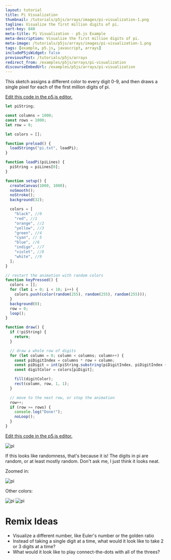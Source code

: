 ```yaml
---
layout: tutorial
title: Pi Visualization
thumbnail: /tutorials/p5js/arrays/images/pi-visualization-1.png
tagline: Visualize the first million digits of pi.
sort-key: 840
meta-title: Pi Visualization - p5.js Example
meta-description: Visualize the first million digits of pi.
meta-image: /tutorials/p5js/arrays/images/pi-visualization-1.png
tags: [example, p5.js, javascript, arrays]
includeP5jsWidget: false
previousPost: /tutorials/p5js/arrays
redirect_from: /examples/p5js/arrays/pi-visualization
discourseEmbedUrl: /examples/p5js/arrays/pi-visualization
---
```


<style>
img {
  image-rendering: pixelated;
}
</style>

This sketch assigns a different color to every digit 0-9, and then draws a single pixel for each of the first million digits of pi.

[Edit this code in the p5.js editor.](https://editor.p5js.org/KevinWorkman/sketches/1ir7YjLm9)

```javascript
let piString;

const columns = 1000;
const rows = 1000;
let row = 0;

let colors = [];

function preload() {
  loadStrings("pi.txt", loadPi);
}

function loadPi(piLines) {
  piString = piLines[0];
}

function setup() {
  createCanvas(1000, 1000);
  noSmooth();
  noStroke();
  background(32);

  colors = [
    "black", //0
    "red", //1
    "orange", //2
    "yellow", //3
    "green", //4
    "cyan", // 5
    "blue", //6
    "indigo", //7
    "violet", //8
    "white", //9
  ];
}

// restart the animation with random colors
function keyPressed() {
  colors = [];
  for (let i = 0; i < 10; i++) {
    colors.push(color(random(255), random(255), random(255)));
  }
  background(0);
  row = 0;
  loop();
}

function draw() {
  if (!piString) {
    return;
  }

  // draw a whole row of digits
  for (let column = 0; column < columns; column++) {
    const piDigitIndex = columns * row + column;
    const piDigit = int(piString.substring(piDigitIndex, piDigitIndex + 1));
    const digitColor = colors[piDigit];

    fill(digitColor);
    rect(column, row, 1, 1);
  }

  // move to the next row, or stop the animation
  row++;
  if (row >= rows) {
    console.log("Done!");
    noLoop();
  }
}
```

[Edit this code in the p5.js editor.](https://editor.p5js.org/KevinWorkman/sketches/1ir7YjLm9)

![pi](/tutorials/p5js/arrays/images/pi-visualization-3.png)

If this looks like randomness, that's because it is! The digits in pi are random, or at least mostly random. Don't ask me, I just think it looks neat.

Zoomed in:

![pi](/tutorials/p5js/arrays/images/pi-visualization-5.png)

Other colors:

![pi](/tutorials/p5js/arrays/images/pi-visualization-4.png)
![pi](/tutorials/p5js/arrays/images/pi-visualization-6.png)

# Remix Ideas

- Visualize a different number, like Euler's number or the golden ratio
- Instead of taking a single digit at a time, what would it look like to take 2 or 3 digits at a time?
- What would it look like to play connect-the-dots with all of the threes?
